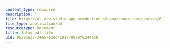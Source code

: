 ```yaml
---
content_type: resource
description: ''
file: https://ol-ocw-studio-app-production.s3.amazonaws.com/courses/6-172-performance-engineering-of-software-systems-fall-2018/9539c63834e5e2ed101700a9f6244bc8_wt7a5BOztuM.pdf
file_type: application/pdf
resourcetype: Document
title: 3play pdf file
uid: 9539c638-34e5-e2ed-1017-00a9f6244bc8
---
```


